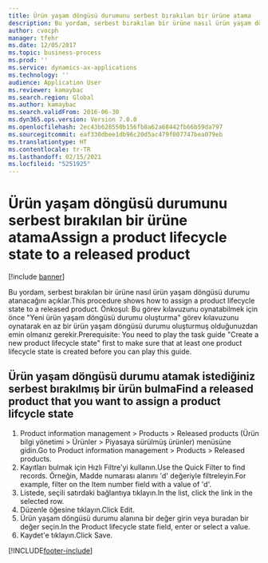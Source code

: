 ```yaml
---
title: Ürün yaşam döngüsü durumunu serbest bırakılan bir ürüne atama
description: Bu yordam, serbest bırakılan bir ürüne nasıl ürün yaşam döngüsü durumu atanacağını açıklar.
author: cvocph
manager: tfehr
ms.date: 12/05/2017
ms.topic: business-process
ms.prod: ''
ms.service: dynamics-ax-applications
ms.technology: ''
audience: Application User
ms.reviewer: kamaybac
ms.search.region: Global
ms.author: kamaybac
ms.search.validFrom: 2016-06-30
ms.dyn365.ops.version: Version 7.0.0
ms.openlocfilehash: 2ec43b628550b156fb8a62a68442fb66b59da797
ms.sourcegitcommit: eaf330dbee1db96c20d5ac479f007747bea079eb
ms.translationtype: HT
ms.contentlocale: tr-TR
ms.lasthandoff: 02/15/2021
ms.locfileid: "5251925"
---
```

# <a name="assign-a-product-lifecycle-state-to-a-released-product"></a><span data-ttu-id="98dab-103">Ürün yaşam döngüsü durumunu serbest bırakılan bir ürüne atama</span><span class="sxs-lookup"><span data-stu-id="98dab-103">Assign a product lifecycle state to a released product</span></span>

[!include [banner](../../includes/banner.md)]

<span data-ttu-id="98dab-104">Bu yordam, serbest bırakılan bir ürüne nasıl ürün yaşam döngüsü durumu atanacağını açıklar.</span><span class="sxs-lookup"><span data-stu-id="98dab-104">This procedure shows how to assign a product lifecycle state to a released product.</span></span> <span data-ttu-id="98dab-105">Önkoşul: Bu görev kılavuzunu oynatabilmek için önce "Yeni ürün yaşam döngüsü durumu oluşturma" görev kılavuzunu oynatarak en az bir ürün yaşam döngüsü durumu oluşturmuş olduğunuzdan emin olmanız gerekir.</span><span class="sxs-lookup"><span data-stu-id="98dab-105">Prerequisite: You need to play the task guide "Create a new product lifecycle state" first to make sure that at least one product lifecycle state is created before you can play this guide.</span></span>


## <a name="find-a-released-product-that-you-want-to-assign-a-product-lifcycle-state"></a><span data-ttu-id="98dab-106">Ürün yaşam döngüsü durumu atamak istediğiniz serbest bırakılmış bir ürün bulma</span><span class="sxs-lookup"><span data-stu-id="98dab-106">Find a released product that you want to assign a product lifcycle state</span></span>
1. <span data-ttu-id="98dab-107">Product information management > Products > Released products (Ürün bilgi yönetimi > Ürünler > Piyasaya sürülmüş ürünler) menüsüne gidin.</span><span class="sxs-lookup"><span data-stu-id="98dab-107">Go to Product information management > Products > Released products.</span></span>
2. <span data-ttu-id="98dab-108">Kayıtları bulmak için Hızlı Filtre'yi kullanın.</span><span class="sxs-lookup"><span data-stu-id="98dab-108">Use the Quick Filter to find records.</span></span> <span data-ttu-id="98dab-109">Örneğin, Madde numarası alanını 'd' değeriyle filtreleyin.</span><span class="sxs-lookup"><span data-stu-id="98dab-109">For example, filter on the Item number field with a value of 'd'.</span></span>
3. <span data-ttu-id="98dab-110">Listede, seçili satırdaki bağlantıya tıklayın.</span><span class="sxs-lookup"><span data-stu-id="98dab-110">In the list, click the link in the selected row.</span></span>
4. <span data-ttu-id="98dab-111">Düzenle öğesine tıklayın.</span><span class="sxs-lookup"><span data-stu-id="98dab-111">Click Edit.</span></span>
5. <span data-ttu-id="98dab-112">Ürün yaşam döngüsü durumu alanına bir değer girin veya buradan bir değer seçin.</span><span class="sxs-lookup"><span data-stu-id="98dab-112">In the Product lifecycle state field, enter or select a value.</span></span>
6. <span data-ttu-id="98dab-113">Kaydet'e tıklayın.</span><span class="sxs-lookup"><span data-stu-id="98dab-113">Click Save.</span></span>



[!INCLUDE[footer-include](../../../includes/footer-banner.md)]